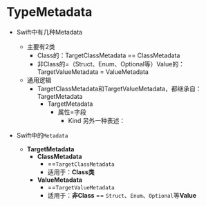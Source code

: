 # TypeMetadata

* Swift中有几种Metadata
  * 主要有2类
    * Class的：TargetClassMetadata == ClassMetadata
    * 非Class的=（Struct、Enum、Optional等）Value的：TargetValueMetadata = ValueMetadata
  * 通用逻辑
    * TargetClassMetadata和TargetValueMetadata，都继承自：TargetMetadata
      * TargetMetadata
        * 属性=字段
          * Kind
另外一种表述：

* Swift中的`Metadata`
  * **TargetMetadata**
    * **ClassMetadata**
      * ==`TargetClassMetadata`
      * 适用于：**Class类**
    * **ValueMetadata**
      * ==`TargetValueMetadata`
      * 适用于：**非Class** == `Struct`、`Enum`、`Optional`等**Value**
